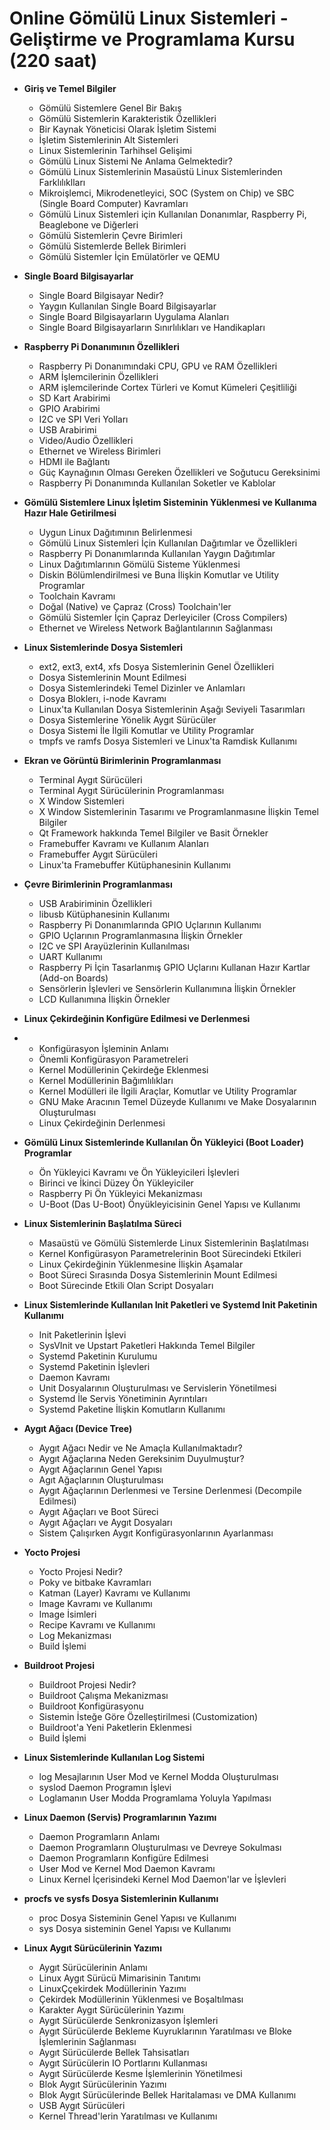 # Online Gömülü Linux Sistemleri - Geliştirme ve Programlama Kursu (220 saat)

* __Giriş ve Temel Bilgiler__

   * Gömülü Sistemlere Genel Bir Bakış
   * Gömülü Sistemlerin Karakteristik Özellikleri  
   * Bir Kaynak Yöneticisi Olarak İşletim Sistemi
   * İşletim Sistemlerinin Alt Sistemleri
   * Linux Sistemlerinin Tarhihsel Gelişimi
   * Gömülü Linux Sistemi Ne Anlama Gelmektedir?
   * Gömülü Linux Sistemlerinin Masaüstü Linux Sistemlerinden Farklılıklları
   * Mikroişlemci, Mikrodenetleyici, SOC (System on Chip) ve SBC (Single Board Computer) Kavramları
   * Gömülü Linux Sistemleri için Kullanılan Donanımlar, Raspberry Pi, Beaglebone ve Diğerleri
   * Gömülü Sistemlerin Çevre Birimleri
   * Gömülü Sistemlerde Bellek Birimleri
   * Gömülü Sistemler İçin Emülatörler ve QEMU

* __Single Board Bilgisayarlar__

    * Single Board Bilgisayar Nedir?
    * Yaygın Kullanılan Single Board Bilgisayarlar
    * Single Board Bilgisayarların Uygulama Alanları
    * Single Board Bilgisayarların Sınırlılıkları ve Handikapları

* __Raspberry Pi Donanımının Özellikleri__
    
    * Raspberry Pi Donanımındaki CPU, GPU ve RAM Özellikleri
    * ARM İşlemcilerinin Özellikleri
    * ARM işlemcilerinde Cortex Türleri ve Komut Kümeleri Çeşitliliği
    * SD Kart Arabirimi
    * GPIO Arabirimi
    * I2C ve SPI Veri Yolları
    * USB Arabirimi
    * Video/Audio Özellikleri
    * Ethernet ve Wireless Birimleri
    * HDMI ile Bağlantı
    * Güç Kaynağının Olması Gereken Özellikleri ve Soğutucu Gereksinimi
    * Raspberry Pi Donanımında Kullanılan Soketler ve Kablolar
      
* __Gömülü Sistemlere Linux İşletim Sisteminin Yüklenmesi ve Kullanıma Hazır Hale Getirilmesi__

    * Uygun Linux Dağıtımının Belirlenmesi
    * Gömülü Linux Sistemleri İçin Kullanılan Dağıtımlar ve Özellikleri
    * Raspberry Pi Donanımlarında Kullanılan Yaygın Dağıtımlar
    * Linux Dağıtımlarının Gömülü Sisteme Yüklenmesi
    * Diskin Bölümlendirilmesi ve Buna İlişkin Komutlar ve Utility Programlar
    * Toolchain Kavramı
    * Doğal (Native) ve Çapraz (Cross) Toolchain'ler
    * Gömülü Sistemler İçin Çapraz Derleyiciler (Cross Compilers)
    * Ethernet ve Wireless Network Bağlantılarının Sağlanması 

* __Linux Sistemlerinde Dosya Sistemleri__

    * ext2, ext3, ext4, xfs Dosya Sistemlerinin Genel Özellikleri
    * Dosya Sistemlerinin Mount Edilmesi
    * Dosya Sistemlerindeki Temel Dizinler ve Anlamları
    * Dosya Bloklerı, i-node Kavramı
    * Linux'ta Kullanılan Dosya Sistemlerinin Aşağı Seviyeli Tasarımları
    * Dosya Sistemlerine Yönelik Aygıt Sürücüler
    * Dosya Sistemi İle İlgili Komutlar ve Utility Programlar
    * tmpfs ve ramfs Dosya Sistemleri ve Linux'ta Ramdisk Kullanımı

* __Ekran ve Görüntü Birimlerinin Programlanması__
  
   * Terminal Aygıt Sürücüleri
   * Terminal Aygıt Sürücülerinin Programlanması
   * X Window Sistemleri
   * X Window Sistemlerinin Tasarımı ve Programlanmasıne İlişkin Temel Bilgiler
   * Qt Framework hakkında Temel Bilgiler ve Basit Örnekler
   * Framebuffer Kavramı ve Kullanım Alanları
   * Framebuffer Aygıt Sürücüleri
   * Linux'ta Framebuffer Kütüphanesinin Kullanımı
        
* __Çevre Birimlerinin Programlanması__
  
   * USB Arabiriminin Özellikleri 
   * libusb Kütüphanesinin Kullanımı
   * Raspberry Pi Donanımlarında GPIO Uçlarının Kullanımı
   * GPIO Uçlarının Programlanmasına İlişkin Örnekler
   * I2C ve SPI Arayüzlerinin Kullanılması
   * UART Kullanımı
   * Raspberry Pi İçin Tasarlanmış GPIO Uçlarını Kullanan Hazır Kartlar (Add-on Boards)
   * Sensörlerin İşlevleri ve Sensörlerin Kullanımına İlişkin Örnekler
   * LCD Kullanımına İlişkin Örnekler

* __Linux Çekirdeğinin Konfigüre Edilmesi ve Derlenmesi__
* 
    * Konfigürasyon İşleminin Anlamı
    * Önemli Konfigürasyon Parametreleri
    * Kernel Modüllerinin Çekirdeğe Eklenmesi
    * Kernel Modüllerinin Bağımlılıkları
    * Kernel Modülleri ile İlgili Araçlar, Komutlar ve Utility Programlar
    * GNU Make Aracının Temel Düzeyde Kullanımı ve Make Dosyalarının Oluşturulması
    * Linux Çekirdeğinin Derlenmesi

* __Gömülü Linux Sistemlerinde Kullanılan Ön Yükleyici (Boot Loader) Programlar__

  * Ön Yükleyici Kavramı ve Ön Yükleyicileri İşlevleri
  * Birinci ve İkinci Düzey Ön Yükleyiciler 
  * Raspberry Pi Ön Yükleyici Mekanizması
  * U-Boot (Das U-Boot) Önyükleyicisinin Genel Yapısı ve Kullanımı
    
* __Linux Sistemlerinin Başlatılma Süreci__
  
  * Masaüstü ve Gömülü Sistemlerde Linux Sistemlerinin Başlatılması
  * Kernel Konfigürasyon Parametrelerinin Boot Sürecindeki Etkileri
  * Linux Çekirdeğinin Yüklenmesine İlişkin Aşamalar
  * Boot Süreci Sırasında Dosya Sistemlerinin Mount Edilmesi
  * Boot Sürecinde Etkili Olan Script Dosyaları

* __Linux Sistemlerinde Kullanılan Init Paketleri ve Systemd Init Paketinin Kullanımı__

  * Init Paketlerinin İşlevi
  * SysVInit ve Upstart Paketleri Hakkında Temel Bilgiler
  * Systemd Paketinin Kurulumu
  * Systemd Paketinin İşlevleri
  * Daemon Kavramı 
  * Unit Dosyalarının Oluşturulması ve Servislerin Yönetilmesi
  * Systemd İle Servis Yönetiminin Ayrıntıları
  * Systemd Paketine İlişkin Komutların Kullanımı
  
* __Aygıt Ağacı (Device Tree)__
  
   * Aygıt Ağacı Nedir ve Ne Amaçla Kullanılmaktadır?
   * Aygıt Ağaçlarına Neden Gereksinim Duyulmuştur? 
   * Aygıt Ağaçlarının Genel Yapısı
   * Agıt Ağaçlarının Oluşturulması
   * Aygıt Ağaçlarının Derlenmesi ve Tersine Derlenmesi (Decompile Edilmesi)
   * Aygıt Ağaçları ve Boot Süreci
   * Aygıt Ağaçları ve Aygıt Dosyaları
   * Sistem Çalışırken Aygıt Konfigürasyonlarının Ayarlanması
 
* __Yocto Projesi__
  
    * Yocto Projesi Nedir?
    * Poky ve bitbake Kavramları
    * Katman (Layer) Kavramı ve Kullanımı
    * Image Kavramı ve Kullanımı
    * Image İsimleri
    * Recipe Kavramı ve Kullanımı
    * Log Mekanizması
    * Build İşlemi
   
* __Buildroot Projesi__
  
    * Buildroot Projesi Nedir?
    * Buildroot Çalışma Mekanizması
    * Buildroot Konfigürasyonu
    * Sistemin İsteğe Göre Özelleştirilmesi (Customization)
    * Buildroot'a Yeni Paketlerin Eklenmesi
    * Build İşlemi

* __Linux Sistemlerinde Kullanılan Log Sistemi__

    * log Mesajlarının User Mod ve Kernel Modda Oluşturulması
    * syslod Daemon Programın İşlevi
    * Loglamanın User Modda Programlama Yoluyla Yapılması

* __Linux Daemon (Servis) Programlarının Yazımı__

    * Daemon Programların Anlamı
    * Daemon Programların Oluşturulması ve Devreye Sokulması
    * Daemon Programların Konfigüre Edilmesi
    * User Mod ve Kernel Mod Daemon Kavramı
    * Linux Kernel İçerisindeki Kernel Mod Daemon'lar ve İşlevleri 

* __procfs ve sysfs Dosya Sistemlerinin Kullanımı__
  
    * proc Dosya Sisteminin Genel Yapısı ve Kullanımı
    * sys Dosya sisteminin Genel Yapısı ve Kullanımı
     
* __Linux Aygıt Sürücülerinin Yazımı__
  
    * Aygıt Sürücülerinin Anlamı
    * Linux Aygıt Sürücü Mimarisinin Tanıtımı
    * LinuxÇçekirdek Modüllerinin Yazımı
    * Çekirdek Modüllerinin Yüklenmesi ve Boşaltılması
    * Karakter Aygıt Sürücülerinin Yazımı
    * Aygıt Sürücülerde Senkronizasyon İşlemleri
    * Aygıt Sürücülerde Bekleme Kuyruklarının Yaratılması ve Bloke İşlemlerinin Sağlanması
    * Aygıt Sürücülerde Bellek Tahsisatları
    * Aygıt Sürücülerin IO Portlarını Kullanması
    * Aygıt Sürücülerde Kesme İşlemlerinin Yönetilmesi
    * Blok Aygıt Sürücülerinin Yazımı
    * Blok Aygıt Sürücülerinde Bellek Haritalaması ve DMA Kullanımı
    * USB Aygıt Sürücüleri
    * Kernel Thread'lerin Yaratılması ve Kullanımı
  
